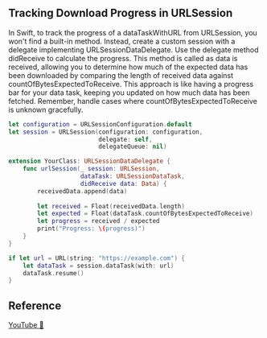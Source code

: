 ## Tracking Download Progress in URLSession

In Swift, to track the progress of a dataTaskWithURL from URLSession, you won't find a built-in method. Instead, create a custom session with a delegate implementing URLSessionDataDelegate. Use the delegate method didReceive to calculate the progress. This method is called as data is received, allowing you to determine how much of the expected data has been downloaded by comparing the length of received data against countOfBytesExpectedToReceive. This approach is like having a progress bar for your data task, keeping you updated on how much data has been fetched. Remember, handle cases where countOfBytesExpectedToReceive is unknown gracefully.

```swift
let configuration = URLSessionConfiguration.default
let session = URLSession(configuration: configuration,
                         delegate: self,
                         delegateQueue: nil)

extension YourClass: URLSessionDataDelegate {
    func urlSession(_ session: URLSession,
                    dataTask: URLSessionDataTask,
                    didReceive data: Data) {
        receivedData.append(data)
        
        let received = Float(receivedData.length)
        let expected = Float(dataTask.countOfBytesExpectedToReceive)
        let progress = received / expected
        print("Progress: \(progress)")
    }
}

if let url = URL(string: "https://example.com") {
    let dataTask = session.dataTask(with: url)
    dataTask.resume()
}
```

## Reference

[YouTube 👀](https://youtube.com/shorts/qJDmsHOEBWw)